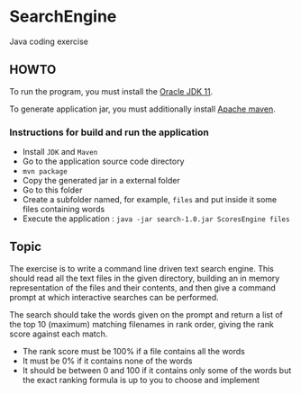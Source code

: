 # SearchEngine
Java coding exercise

## HOWTO
To run the program, you must install the [Oracle JDK 11](https://www.oracle.com/technetwork/java/javase/downloads/jdk11-downloads-5066655.html).

To generate application jar, you must additionally install [Apache maven](https://maven.apache.org/download.cgi).

### Instructions for build and run the application
 
* Install `JDK` and `Maven`
* Go to the application source code directory 
* `mvn package`
* Copy the generated jar in a external folder
* Go to this folder
* Create a subfolder named, for example, `files` and put inside it some files containing words  
* Execute the application : `java -jar search-1.0.jar ScoresEngine files`

## Topic

The exercise is to write a command line driven text search engine.
This should read all the text files in the given directory, 
building an in memory representation of the files and their contents, 
and then give a command prompt at which interactive searches can be performed. 

The search should take the words given on the prompt and return a list
of the top 10 (maximum) matching filenames in rank order, giving the rank
score against each match.	 

* The rank score must be 100% if a file	contains all the words
* It must be 0% if it contains none of the words	 
* It should be between 0 and 100 if it contains only some of the words
 but the exact ranking formula is up to you to choose and implement 

